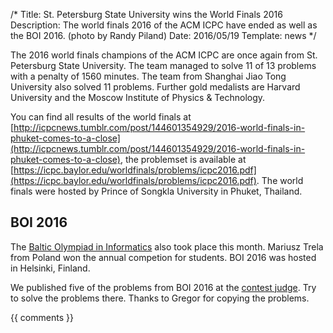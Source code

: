 /*
Title: St. Petersburg State University wins the World Finals 2016
Description: The world finals 2016 of the ACM ICPC have ended as well as the BOI 2016. (photo by Randy Piland)
Date: 2016/05/19
Template: news
*/

The 2016 world finals champions of the ACM ICPC are once again from St. Petersburg State University. The team managed to solve 11 of 13 problems with a penalty of 1560 minutes. The team from Shanghai Jiao Tong University also solved 11 problems. Further gold medalists are Harvard University and the Moscow Institute of Physics & Technology.

You can find all results of the world finals at [http://icpcnews.tumblr.com/post/144601354929/2016-world-finals-in-phuket-comes-to-a-close](http://icpcnews.tumblr.com/post/144601354929/2016-world-finals-in-phuket-comes-to-a-close), the problemset is available at [https://icpc.baylor.edu/worldfinals/problems/icpc2016.pdf](https://icpc.baylor.edu/worldfinals/problems/icpc2016.pdf). The world finals were hosted by Prince of Songkla University in Phuket, Thailand.

## BOI 2016

The [Baltic Olympiad in Informatics](https://www.cs.helsinki.fi/group/boi2016) also took place this month. Mariusz Trela from Poland won the annual competion for students. BOI 2016 was hosted in Helsinki, Finland.

We published five of the problems from BOI 2016 at the [contest judge](https://judge.in.tum.de/contest/). Try to solve the problems there. Thanks to Gregor for copying the problems.

{{ comments }}